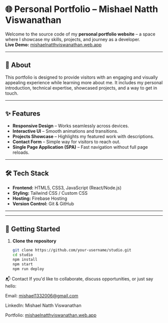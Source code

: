 # 🌐 Personal Portfolio – Mishael Natth Viswanathan

Welcome to the source code of my **personal portfolio website** – a space where I showcase my skills, projects, and journey as a developer.  
**Live Demo:** [mishaelnatthviswanathan.web.app](https://mishaelnatthviswanathan.web.app/)

---

## 📌 **About**
This portfolio is designed to provide visitors with an engaging and visually appealing experience while learning more about me. It includes my personal introduction, technical expertise, showcased projects, and a way to get in touch.

---

## ✨ **Features**
- **Responsive Design** – Works seamlessly across devices.
- **Interactive UI** – Smooth animations and transitions.
- **Projects Showcase** – Highlights my featured work with descriptions.
- **Contact Form** – Simple way for visitors to reach out.
- **Single Page Application (SPA)** – Fast navigation without full page reloads.

---

## 🛠 **Tech Stack**
- **Frontend:** HTML5, CSS3, JavaScript (React/Node.js)
- **Styling:** Tailwind CSS / Custom CSS
- **Hosting:** Firebase Hosting
- **Version Control:** Git & GitHub

---

---

## 🚀 **Getting Started**

1. **Clone the repository**
   ```bash
   git clone https://github.com/your-username/studio.git
   cd studio
   npm install
   npm start
   npm run deploy

📬 Contact
If you'd like to collaborate, discuss opportunities, or just say hello:

Email: mishael1332006@gmail.com

LinkedIn: Mishael Natth Viswanathan

Portfolio: [mishaelnatthviswanathan.web.app](https://mishaelnatthviswanathan.web.app/)
